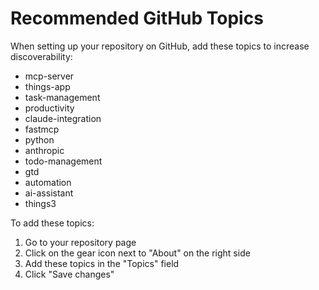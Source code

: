 # Recommended GitHub Topics

When setting up your repository on GitHub, add these topics to increase discoverability:

- mcp-server
- things-app
- task-management
- productivity
- claude-integration
- fastmcp
- python
- anthropic
- todo-management
- gtd
- automation
- ai-assistant
- things3

To add these topics:
1. Go to your repository page
2. Click on the gear icon next to "About" on the right side
3. Add these topics in the "Topics" field
4. Click "Save changes"
